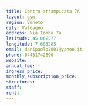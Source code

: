 ```yaml
---
title: Centro arrampicata 7A
layout: gym
region: Veneto
city: Valdagno
address: Via Tomba 7a
latitude: 45.062577
longitude: 7.683285
email: danipaolo2001@yahoo.it
phone: 04451742890
website: 
annual_fee: 
ingress_price: 
monthly_subscription_price: 
structures: 
staff: 
rent: 
---
```


